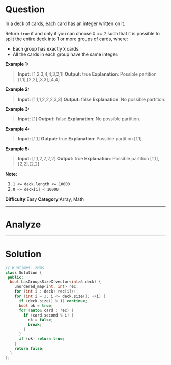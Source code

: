 
# Question

In a deck of cards, each card has an integer written on it.

Return  `true`  if and only if you can choose `X >= 2`  such that it is possible to split the entire deck into 1 or more groups of cards, where:

-   Each group has exactly  `X`  cards.
-   All the cards in each group have the same integer.

**Example 1:**

> **Input:** [1,2,3,4,4,3,2,1]
> **Output:** true
> **Explanation**: Possible partition [1,1],[2,2],[3,3],[4,4]

**Example 2:**

> **Input:** [1,1,1,2,2,2,3,3]
> **Output:** false **Explanation**: No possible partition.

**Example 3:**

> **Input:** [1]
> **Output:** false **Explanation**: No possible partition.

**Example 4:**

> **Input:** [1,1]
> **Output:** true **Explanation**: Possible partition [1,1]

**Example 5:**

> **Input:** [1,1,2,2,2,2]
> **Output:** true **Explanation**: Possible partition [1,1],[2,2],[2,2]

  
**Note:**

1.  `1 <= deck.length <= 10000`
2.  `0 <= deck[i] < 10000`

**Difficulty**:Easy
**Category**:Array, Math


------------

# Analyze

------------

# Solution

```cpp
// Runtimes: 20ms
class Solution {
 public:
  bool hasGroupsSizeX(vector<int>& deck) {
    unordered_map<int, int> rec;
    for (int i : deck) rec[i]++;
    for (int i = 2; i <= deck.size(); ++i) {
      if (deck.size() % i) continue;
      bool ok = true;
      for (auto& card : rec) {
        if (card.second % i) {
          ok = false;
          break;
        }
      }
      if (ok) return true;
    }
    return false;
  }
};
```